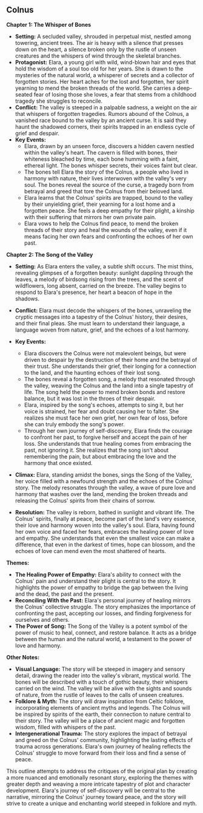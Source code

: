 ## Colnus

**Chapter 1: The Whisper of Bones**

* **Setting:**  A secluded valley, shrouded in perpetual mist, nestled among towering, ancient trees.  The air is heavy with a silence that presses down on the heart, a silence broken only by the rustle of unseen creatures and the whispers of wind through the skeletal branches. 
* **Protagonist:** Elara, a young girl with wild, wind-blown hair and eyes that hold the wisdom of a soul too old for her years.  She is drawn to the mysteries of the natural world, a whisperer of secrets and a collector of forgotten stories.  Her heart aches for the lost and forgotten, her spirit yearning to mend the broken threads of the world.  She carries a deep-seated fear of losing those she loves, a fear that stems from a childhood tragedy she struggles to reconcile.
* **Conflict:**  The valley is steeped in a palpable sadness, a weight on the air that whispers of forgotten tragedies.  Rumors abound of the Colnus, a vanished race bound to the valley by an ancient curse.  It is said they haunt the shadowed corners, their spirits trapped in an endless cycle of grief and despair.
* **Key Events:**
    * Elara, drawn by an unseen force, discovers a hidden cavern nestled within the valley's heart. The cavern is filled with bones, their whiteness bleached by time, each bone humming with a faint, ethereal light.  The bones whisper secrets, their voices faint but clear.  
    * The bones tell Elara the story of the Colnus, a people who lived in harmony with nature, their lives interwoven with the valley's very soul.  The bones reveal the source of the curse, a tragedy born from betrayal and greed that tore the Colnus from their beloved land.
    * Elara learns that the Colnus' spirits are trapped, bound to the valley by their unyielding grief, their yearning for a lost home and a forgotten peace.  She feels a deep empathy for their plight, a kinship with their suffering that mirrors her own private pain. 
    * Elara vows to help the Colnus find peace, to mend the broken threads of their story and heal the wounds of the valley, even if it means facing her own fears and confronting the echoes of her own past.

**Chapter 2: The Song of the Valley**

* **Setting:**  As Elara enters the valley, a subtle shift occurs. The mist thins, revealing glimpses of a forgotten beauty:  sunlight dappling through the leaves, a melody of birdsong rising from the trees, and the scent of wildflowers, long absent, carried on the breeze.  The valley begins to respond to Elara's presence, her heart a beacon of hope in the shadows.
* **Conflict:**  Elara must decode the whispers of the bones, unraveling the cryptic messages into a tapestry of the Colnus' history, their desires, and their final pleas.  She must learn to understand their language, a language woven from nature, grief, and the echoes of a lost harmony. 
* **Key Events:**
    * Elara discovers the Colnus were not malevolent beings, but were driven to despair by the destruction of their home and the betrayal of their trust.  She understands their grief, their longing for a connection to the land, and the haunting echoes of their lost song. 
    * The bones reveal a forgotten song, a melody that resonated through the valley, weaving the Colnus and the land into a single tapestry of life.  The song held the power to mend broken bonds and restore balance, but it was lost in the throes of their despair.
    * Elara, inspired by the song's echoes, attempts to sing it, but her voice is strained, her fear and doubt causing her to falter.  She realizes she must face her own grief, her own fear of loss, before she can truly embody the song's power. 
    * Through her own journey of self-discovery, Elara finds the courage to confront her past, to forgive herself and accept the pain of her loss.  She understands that true healing comes from embracing the past, not ignoring it.  She realizes that the song isn't about remembering the pain, but about embracing the love and the harmony that once existed.

* **Climax:**  Elara, standing amidst the bones, sings the Song of the Valley, her voice filled with a newfound strength and the echoes of the Colnus' story.  The melody resonates through the valley, a wave of pure love and harmony that washes over the land, mending the broken threads and releasing the Colnus' spirits from their chains of sorrow.
* **Resolution:**  The valley is reborn, bathed in sunlight and vibrant life.  The Colnus' spirits, finally at peace, become part of the land's very essence, their love and harmony woven into the valley's soul.  Elara, having found her own voice and faced her fears, embraces the healing power of love and empathy.  She understands that even the smallest voice can make a difference, that even in the darkest of times, hope can blossom, and the echoes of love can mend even the most shattered of hearts. 

**Themes:**

* **The Healing Power of Empathy:** Elara's ability to connect with the Colnus' pain and understand their plight is central to the story.  It highlights the power of empathy to bridge the gap between the living and the dead, the past and the present.
* **Reconciling With the Past:**  Elara's personal journey of healing mirrors the Colnus' collective struggle.  The story emphasizes the importance of confronting the past, accepting our losses, and finding forgiveness for ourselves and others.
* **The Power of Song:** The Song of the Valley is a potent symbol of the power of music to heal, connect, and restore balance.  It acts as a bridge between the human and the natural world, a testament to the power of love and harmony.

**Other Notes:**

* **Visual Language:**  The story will be steeped in imagery and sensory detail, drawing the reader into the valley's vibrant, mystical world.  The bones will be described with a touch of gothic beauty, their whispers carried on the wind. The valley will be alive with the sights and sounds of nature, from the rustle of leaves to the calls of unseen creatures.
* **Folklore & Myth:** The story will draw inspiration from Celtic folklore, incorporating elements of ancient myths and legends.  The Colnus will be inspired by spirits of the earth, their connection to nature central to their story.  The valley will be a place of ancient magic and forgotten wisdom, filled with whispers of the past.
* **Intergenerational Trauma:**  The story explores the impact of betrayal and greed on the Colnus' community, highlighting the lasting effects of trauma across generations.  Elara's own journey of healing reflects the Colnus' struggle to move forward from their loss and find a sense of peace. 

This outline attempts to address the critiques of the original plan by creating a more nuanced and emotionally resonant story, exploring the themes with greater depth and weaving a more intricate tapestry of plot and character development. Elara's journey of self-discovery will be central to the narrative, mirroring the Colnus' journey toward peace, and the story will strive to create a unique and enchanting world steeped in folklore and myth. 
